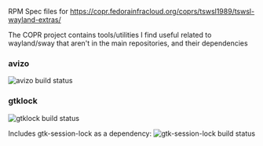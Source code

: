 RPM Spec files for https://copr.fedorainfracloud.org/coprs/tswsl1989/tswsl-wayland-extras/

The COPR project contains tools/utilities I find useful related to wayland/sway that aren't in the main repositories, and their dependencies

### avizo
![avizo build status](https://copr.fedorainfracloud.org/coprs/tswsl1989/tswsl-wayland-extras/package/avizo/status_image/last_build.png)

### gtklock
![gtklock build status](https://copr.fedorainfracloud.org/coprs/tswsl1989/tswsl-wayland-extras/package/gtklock/status_image/last_build.png)

Includes gtk-session-lock as a dependency: ![gtk-session-lock build status](https://copr.fedorainfracloud.org/coprs/tswsl1989/tswsl-wayland-extras/package/gtk-session-lock/status_image/last_build.png)


